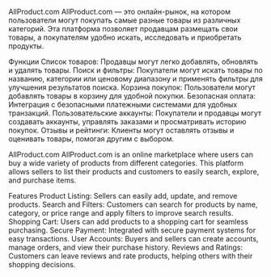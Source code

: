 AllProduct.com
AllProduct.com — это онлайн-рынок, на котором пользователи могут покупать самые разные товары из различных категорий. Эта платформа позволяет продавцам размещать свои товары, а покупателям удобно искать, исследовать и приобретать продукты.

Функции
Список товаров: Продавцы могут легко добавлять, обновлять и удалять товары.
Поиск и фильтры: Покупатели могут искать товары по названию, категории или ценовому диапазону и применять фильтры для улучшения результатов поиска.
Корзина покупок: Пользователи могут добавлять товары в корзину для удобной покупки.
Безопасная оплата: Интеграция с безопасными платежными системами для удобных транзакций.
Пользовательские аккаунты: Покупатели и продавцы могут создавать аккаунты, управлять заказами и просматривать историю покупок.
Отзывы и рейтинги: Клиенты могут оставлять отзывы и оценивать товары, помогая другим с выбором.



AllProduct.com
AllProduct.com is an online marketplace where users can buy a wide variety of products from different categories. This platform allows sellers to list their products and customers to easily search, explore, and purchase items.

Features
Product Listing: Sellers can easily add, update, and remove products.
Search and Filters: Customers can search for products by name, category, or price range and apply filters to improve search results.
Shopping Cart: Users can add products to a shopping cart for seamless purchasing.
Secure Payment: Integrated with secure payment systems for easy transactions.
User Accounts: Buyers and sellers can create accounts, manage orders, and view their purchase history.
Reviews and Ratings: Customers can leave reviews and rate products, helping others with their shopping decisions.
